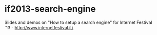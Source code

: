 if2013-search-engine
====================

Slides and demos on "How to setup a search engine" for Internet Festival '13 -  http://www.internetfestival.it/

